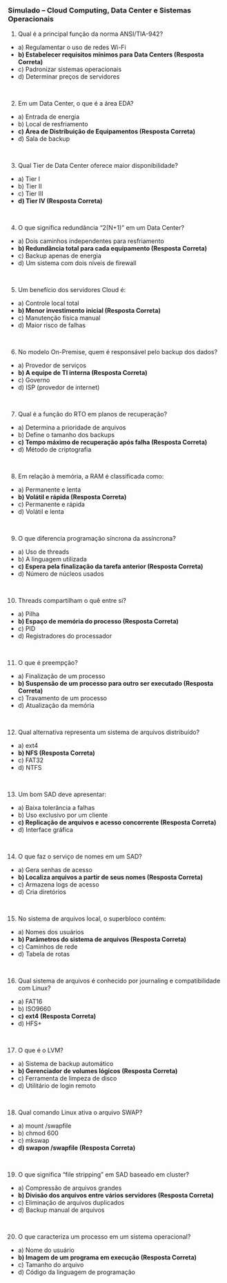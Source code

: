 ### Simulado – Cloud Computing, Data Center e Sistemas Operacionais

1. Qual é a principal função da norma ANSI/TIA-942?

- a) Regulamentar o uso de redes Wi-Fi
- **b) Estabelecer requisitos mínimos para Data Centers (Resposta Correta)**
- c) Padronizar sistemas operacionais
- d) Determinar preços de servidores

<br>

2. Em um Data Center, o que é a área EDA?
   
- a) Entrada de energia
- b) Local de resfriamento
- **c) Área de Distribuição de Equipamentos (Resposta Correta)**
- d) Sala de backup

<br>

3. Qual Tier de Data Center oferece maior disponibilidade?

- a) Tier I
- b) Tier II
- c) Tier III
- **d) Tier IV (Resposta Correta)**

<br>

4. O que significa redundância “2(N+1)” em um Data Center?

- a) Dois caminhos independentes para resfriamento
- **b) Redundância total para cada equipamento (Resposta Correta)**
- c) Backup apenas de energia
- d) Um sistema com dois níveis de firewall

<br>

5. Um benefício dos servidores Cloud é:

- a) Controle local total
- **b) Menor investimento inicial (Resposta Correta)**
- c) Manutenção física manual
- d) Maior risco de falhas

<br>

6. No modelo On-Premise, quem é responsável pelo backup dos dados?

- a) Provedor de serviços
- **b) A equipe de TI interna (Resposta Correta)**
- c) Governo
- d) ISP (provedor de internet)

<br>

7. Qual é a função do RTO em planos de recuperação?

- a) Determina a prioridade de arquivos
- b) Define o tamanho dos backups
- **c) Tempo máximo de recuperação após falha (Resposta Correta)**
- d) Método de criptografia

<br>

8. Em relação à memória, a RAM é classificada como:

- a) Permanente e lenta
- **b) Volátil e rápida (Resposta Correta)**
- c) Permanente e rápida
- d) Volátil e lenta

<br>

9. O que diferencia programação síncrona da assíncrona?

- a) Uso de threads
- b) A linguagem utilizada
- **c) Espera pela finalização da tarefa anterior (Resposta Correta)**
- d) Número de núcleos usados

<br>

10. Threads compartilham o quê entre si?

- a) Pilha
- **b) Espaço de memória do processo (Resposta Correta)**
- c) PID
- d) Registradores do processador

<br>

11. O que é preempção?

- a) Finalização de um processo
- **b) Suspensão de um processo para outro ser executado (Resposta Correta)**
- c) Travamento de um processo
- d) Atualização da memória

<br>

12. Qual alternativa representa um sistema de arquivos distribuído?

- a) ext4
- **b) NFS (Resposta Correta)**
- c) FAT32
- d) NTFS

<br>

13. Um bom SAD deve apresentar:

- a) Baixa tolerância a falhas
- b) Uso exclusivo por um cliente
- **c) Replicação de arquivos e acesso concorrente (Resposta Correta)**
- d) Interface gráfica

<br>

14. O que faz o serviço de nomes em um SAD?

- a) Gera senhas de acesso
- **b) Localiza arquivos a partir de seus nomes (Resposta Correta)**
- c) Armazena logs de acesso
- d) Cria diretórios

<br>

15. No sistema de arquivos local, o superbloco contém:

- a) Nomes dos usuários
- **b) Parâmetros do sistema de arquivos (Resposta Correta)**
- c) Caminhos de rede
- d) Tabela de rotas

<br>

16. Qual sistema de arquivos é conhecido por journaling e compatibilidade com Linux?

- a) FAT16
- b) ISO9660
- **c) ext4 (Resposta Correta)**
- d) HFS+

<br>

17. O que é o LVM?

- a) Sistema de backup automático
- **b) Gerenciador de volumes lógicos (Resposta Correta)**
- c) Ferramenta de limpeza de disco
- d) Utilitário de login remoto

<br>

18. Qual comando Linux ativa o arquivo SWAP?

- a) mount /swapfile
- b) chmod 600
- c) mkswap
- **d) swapon /swapfile (Resposta Correta)**

<br>

19. O que significa “file stripping” em SAD baseado em cluster?

- a) Compressão de arquivos grandes
- **b) Divisão dos arquivos entre vários servidores (Resposta Correta)**
- c) Eliminação de arquivos duplicados
- d) Backup manual de arquivos

<br>

20. O que caracteriza um processo em um sistema operacional?

- a) Nome do usuário
- **b) Imagem de um programa em execução (Resposta Correta)**
- c) Tamanho do arquivo
- d) Código da linguagem de programação